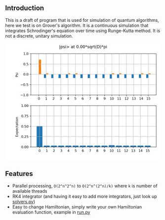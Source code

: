 ## Introduction

This is a draft of program that is used for simulation of quantum algorithms, here we test is on Grover's algorithm. It is a continuous simulation that integrates Schrodinger's equation over time using Runge-Kutta method. It is not a discrete, unitary simulation.

![example](https://github.com/nyuqtl/grover/blob/master/mod1.gif?raw=true "example")

## Features

* Parallel processing, `O(2^n^2^n)` to `O(2^n^(2^n)/k)` where `k` is number of available threads
* RK4 integrator (and having it easy to add more integrators, just look up [solvers.py](./solvers.py))
* Easy to change Hamiltonian, simply write your own Hamiltonian evaluation function, example in [run.py](./run.py#L15-L32)
